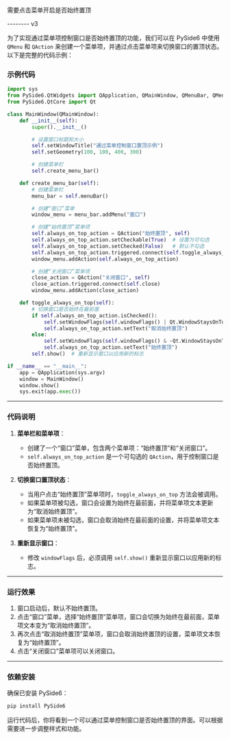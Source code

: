 需要点击菜单开启是否始终置顶

-------- v3

为了实现通过菜单项控制窗口是否始终置顶的功能，我们可以在 PySide6 中使用 `QMenu` 和 `QAction` 来创建一个菜单项，并通过点击菜单项来切换窗口的置顶状态。以下是完整的代码示例：

### 示例代码

```python
import sys
from PySide6.QtWidgets import QApplication, QMainWindow, QMenuBar, QMenu, QAction
from PySide6.QtCore import Qt

class MainWindow(QMainWindow):
    def __init__(self):
        super().__init__()

        # 设置窗口标题和大小
        self.setWindowTitle("通过菜单控制窗口置顶示例")
        self.setGeometry(100, 100, 400, 300)

        # 创建菜单栏
        self.create_menu_bar()

    def create_menu_bar(self):
        # 创建菜单栏
        menu_bar = self.menuBar()

        # 创建“窗口”菜单
        window_menu = menu_bar.addMenu("窗口")

        # 创建“始终置顶”菜单项
        self.always_on_top_action = QAction("始终置顶", self)
        self.always_on_top_action.setCheckable(True)  # 设置为可勾选
        self.always_on_top_action.setChecked(False)   # 默认不勾选
        self.always_on_top_action.triggered.connect(self.toggle_always_on_top)
        window_menu.addAction(self.always_on_top_action)

        # 创建“关闭窗口”菜单项
        close_action = QAction("关闭窗口", self)
        close_action.triggered.connect(self.close)
        window_menu.addAction(close_action)

    def toggle_always_on_top(self):
        # 切换窗口是否始终在最前面
        if self.always_on_top_action.isChecked():
            self.setWindowFlags(self.windowFlags() | Qt.WindowStaysOnTopHint)
            self.always_on_top_action.setText("取消始终置顶")
        else:
            self.setWindowFlags(self.windowFlags() & ~Qt.WindowStaysOnTopHint)
            self.always_on_top_action.setText("始终置顶")
        self.show()  # 重新显示窗口以应用新的标志

if __name__ == "__main__":
    app = QApplication(sys.argv)
    window = MainWindow()
    window.show()
    sys.exit(app.exec())
```

---

### 代码说明

1. **菜单栏和菜单项**：

   - 创建了一个“窗口”菜单，包含两个菜单项：“始终置顶”和“关闭窗口”。
   - `self.always_on_top_action` 是一个可勾选的 `QAction`，用于控制窗口是否始终置顶。

2. **切换窗口置顶状态**：

   - 当用户点击“始终置顶”菜单项时，`toggle_always_on_top` 方法会被调用。
   - 如果菜单项被勾选，窗口会设置为始终在最前面，并将菜单项文本更新为“取消始终置顶”。
   - 如果菜单项未被勾选，窗口会取消始终在最前面的设置，并将菜单项文本恢复为“始终置顶”。

3. **重新显示窗口**：
   - 修改 `windowFlags` 后，必须调用 `self.show()` 重新显示窗口以应用新的标志。

---

### 运行效果

1. 窗口启动后，默认不始终置顶。
2. 点击“窗口”菜单，选择“始终置顶”菜单项，窗口会切换为始终在最前面，菜单项文本变为“取消始终置顶”。
3. 再次点击“取消始终置顶”菜单项，窗口会取消始终置顶的设置，菜单项文本恢复为“始终置顶”。
4. 点击“关闭窗口”菜单项可以关闭窗口。

---

### 依赖安装

确保已安装 PySide6：

```bash
pip install PySide6
```

运行代码后，你将看到一个可以通过菜单控制窗口是否始终置顶的界面。可以根据需要进一步调整样式和功能。

